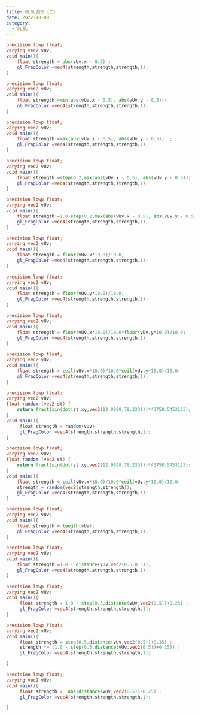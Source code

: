 ```yaml
---
title: GLSL图形（二）
date: 2022-10-08
category:
  - GLSL
---
```


```glsl
precision lowp float;
varying vec2 vUv;
void main(){
    float strength = abs(vUv.x - 0.5) ;
    gl_FragColor =vec4(strength,strength,strength,1);
}
```

<div ref="part17"></div>

```glsl
precision lowp float;
varying vec2 vUv;
void main(){
    float strength =min(abs(vUv.x - 0.5), abs(vUv.y - 0.5));
    gl_FragColor =vec4(strength,strength,strength,1);
}
```

<div ref="part18"></div>

```glsl
precision lowp float;
varying vec2 vUv;
void main(){
    float strength =max(abs(vUv.x - 0.5), abs(vUv.y - 0.5))  ;
    gl_FragColor =vec4(strength,strength,strength,1);
}
```

<div ref="part19"></div>

```glsl
precision lowp float;
varying vec2 vUv;
void main(){
    float strength =step(0.2,max(abs(vUv.x - 0.5), abs(vUv.y - 0.5)))   ;
    gl_FragColor =vec4(strength,strength,strength,1);
}
```

<div ref="part20"></div>

```glsl
precision lowp float;
varying vec2 vUv;
void main(){
    float strength =1.0-step(0.2,max(abs(vUv.x - 0.5), abs(vUv.y - 0.5)))   ;
    gl_FragColor =vec4(strength,strength,strength,1);
}
```

<div ref="part21"></div>

```glsl
precision lowp float;
varying vec2 vUv;
void main(){
    float strength = floor(vUv.x*10.0)/10.0;
    gl_FragColor =vec4(strength,strength,strength,1);
}
```

<div ref="part22"></div>

```glsl
precision lowp float;
varying vec2 vUv;
void main(){
    float strength = floor(vUv.y*10.0)/10.0;
    gl_FragColor =vec4(strength,strength,strength,1);
}
```

<div ref="part23"></div>

```glsl
precision lowp float;
varying vec2 vUv;
void main(){
    float strength = floor(vUv.x*10.0)/10.0*floor(vUv.y*10.0)/10.0;
    gl_FragColor =vec4(strength,strength,strength,1);
}
```

<div ref="part24"></div>

```glsl
precision lowp float;
varying vec2 vUv;
void main(){
    float strength = ceil(vUv.x*10.0)/10.0*ceil(vUv.y*10.0)/10.0;
    gl_FragColor =vec4(strength,strength,strength,1);
}
```

<div ref="part25"></div>

```glsl
precision lowp float;
varying vec2 vUv;
float random (vec2 st) {
    return fract(sin(dot(st.xy,vec2(12.9898,78.233)))*43758.5453123);
}
void main(){
     float strength = random(vUv);
     gl_FragColor =vec4(strength,strength,strength,1);
}
```

<div ref="part26"></div>

```glsl
precision lowp float;
varying vec2 vUv;
float random (vec2 st) {
    return fract(sin(dot(st.xy,vec2(12.9898,78.233)))*43758.5453123);
}
void main(){
    float strength = ceil(vUv.x*10.0)/10.0*ceil(vUv.y*10.0)/10.0;
    strength = random(vec2(strength,strength));
    gl_FragColor =vec4(strength,strength,strength,1);
}
```

<div ref="part27"></div>

```glsl
precision lowp float;
varying vec2 vUv;
void main(){
    float strength = length(vUv);
    gl_FragColor =vec4(strength,strength,strength,1);
}
```

<div ref="part28"></div>

```glsl
precision lowp float;
varying vec2 vUv;
void main(){
    float strength =1.0 - distance(vUv,vec2(0.5,0.5));
    gl_FragColor =vec4(strength,strength,strength,1);
}
```

<div ref="part29"></div>

```glsl
precision lowp float;
varying vec2 vUv;
void main(){
     float strength = 1.0 - step(0.5,distance(vUv,vec2(0.5))+0.25) ;
     gl_FragColor =vec4(strength,strength,strength,1);
}
```

<div ref="part30"></div>

```glsl
precision lowp float;
varying vec2 vUv;
void main(){
     float strength = step(0.5,distance(vUv,vec2(0.5))+0.35) ;
     strength *= (1.0 - step(0.5,distance(vUv,vec2(0.5))+0.25)) ;
     gl_FragColor =vec4(strength,strength,strength,1);

}

```
<div ref="part31"></div>

```glsl
precision lowp float;
varying vec2 vUv;
void main(){
     float strength =  abs(distance(vUv,vec2(0.5))-0.25) ;
     gl_FragColor =vec4(strength,strength,strength,1);

}
```
<div ref="part32"></div>

<script setup>
import * as THREE from 'three'
import {ref,onMounted} from 'vue'

    // 导入轨道控制器

import {
OrbitControls
} from 'three/examples/jsm/controls/OrbitControls'

const initScene = (shader)=>{
    // 1.创建场景
    const scene = new THREE.Scene()
    const clock = new THREE.Clock();
    const uniforms = {
    u_time: { type: "f", value: 1.0 },
    uTime:{type:"f",value:1.0},
    u_resolution: { type: "v2", value: new THREE.Vector2()}
    }
    // 2.创建相机
    const camera = new THREE.PerspectiveCamera(75,
    2 , 0.1, 1000);

    // 设置相机位置
    camera.position.set(0, 0, 10)
    scene.add(camera)

    // 着色器配置
    const shaderMaterial = new THREE.ShaderMaterial({
        uniforms:uniforms,
        fragmentShader: shader.fragmentShader,
        vertexShader:`
        precision lowp float;
        varying vec2 vUv;
        void main(){
            vUv = uv;
            gl_Position = projectionMatrix * viewMatrix * modelMatrix * vec4( position, 1.0 );
        }
        `,
        side: THREE.DoubleSide
    })
    // 创建平面
    const floor = new THREE.Mesh(new THREE.PlaneGeometry(10, 10), shaderMaterial)
    scene.add(floor)
    // 初始化渲染器
    const renderer = new THREE.WebGLRenderer()
    if(!__VUEPRESS_SSR__) {
<<<<<<< HEAD
        renderer.setPixelRatio( window.devicePixelRatio );
=======
        // renderer.setPixelRatio( window.devicePixelRatio );
>>>>>>> 6456c69b7aa604175684f41baf40d6eb929d17cb
    }
    // 设置渲染器大小

    renderer.setSize(shader.shaderDom.value.offsetWidth, shader.shaderDom.value.offsetWidth/2)
    renderer.shadowMap.enabled = true
    shader.shaderDom.value.appendChild(renderer.domElement)
    renderer.render(scene,camera)
        // 创建轨道控制器
    const controls = new OrbitControls(camera, renderer.domElement)
    // 设置控制器阻尼
    controls.enableDamping = true
    uniforms.u_resolution.value.x = renderer.domElement.width
    uniforms.u_resolution.value.y = renderer.domElement.height
    function render() {
        uniforms.u_time.value += clock.getDelta();
        uniforms.uTime.value += clock.getDelta();
        controls.update()
        renderer.render(scene, camera)
        requestAnimationFrame(render)
    }

    render()

}
    // part 17

const part17 = ref()
const part17Shader = {
    fragmentShader:`
precision lowp float;
varying vec2 vUv;
void main(){
    float strength = abs(vUv.x - 0.5) ;
    gl_FragColor =vec4(strength,strength,strength,1);
}
    `,
    shaderDom:part17
}

// part 18

const part18 = ref()
const part18Shader = {
    fragmentShader:`
precision lowp float;
varying vec2 vUv;
void main(){
    float strength =min(abs(vUv.x - 0.5), abs(vUv.y - 0.5))  ;
    gl_FragColor =vec4(strength,strength,strength,1);
}
    `,
    shaderDom:part18
}

// part 19

const part19 = ref()
const part19Shader = {
    fragmentShader:`
precision lowp float;
varying vec2 vUv;
void main(){
    float strength =max(abs(vUv.x - 0.5), abs(vUv.y - 0.5))  ;
    gl_FragColor =vec4(strength,strength,strength,1);
}
    `,
    shaderDom:part19
}

// part 20

const part20 = ref()
const part20Shader = {
    fragmentShader:`
precision lowp float;
varying vec2 vUv;
void main(){
    float strength =step(0.2,max(abs(vUv.x - 0.5), abs(vUv.y - 0.5)))   ;
    gl_FragColor =vec4(strength,strength,strength,1);
}
    `,
    shaderDom:part20
}

// part 21

const part21 = ref()
const part21Shader = {
    fragmentShader:`
precision lowp float;
varying vec2 vUv;
void main(){
    float strength =1.0-step(0.2,max(abs(vUv.x - 0.5), abs(vUv.y - 0.5)))   ;
    gl_FragColor =vec4(strength,strength,strength,1);
}
    `,
    shaderDom:part21
}

const part22 = ref()
const part22Shader = {
    fragmentShader:`
precision lowp float;
varying vec2 vUv;
void main(){
    float strength = floor(vUv.x*10.0)/10.0;
    gl_FragColor =vec4(strength,strength,strength,1);
}
    `,
    shaderDom:part22
}

const part23 = ref()
const part23Shader = {
    fragmentShader:`
precision lowp float;
varying vec2 vUv;
void main(){
    float strength = floor(vUv.y*10.0)/10.0;
    gl_FragColor =vec4(strength,strength,strength,1);

}
    `,
    shaderDom:part23
}

const part24 = ref()
const part24Shader = {
    fragmentShader:`
precision lowp float;
varying vec2 vUv;
void main(){
    float strength = floor(vUv.x*10.0)/10.0*floor(vUv.y*10.0)/10.0;
    gl_FragColor =vec4(strength,strength,strength,1);

}
    `,
    shaderDom:part24
}

const part25 = ref()
const part25Shader = {
    fragmentShader:`
precision lowp float;
varying vec2 vUv;

void main(){
    float strength = ceil(vUv.x*10.0)/10.0*ceil(vUv.y*10.0)/10.0;
    gl_FragColor =vec4(strength,strength,strength,1);

}
    `,
    shaderDom:part25
}

const part26 = ref()
const part26Shader = {
    fragmentShader:`
precision lowp float;
varying vec2 vUv;
float random (vec2 st) {
    return fract(sin(dot(st.xy,vec2(12.9898,78.233)))*43758.5453123);
}
void main(){
     float strength = random(vUv);
     gl_FragColor =vec4(strength,strength,strength,1);

}
    `,
    shaderDom:part26
}

const part27 = ref()
const part27Shader = {
    fragmentShader:`
precision lowp float;
varying vec2 vUv;
float random (vec2 st) {
    return fract(sin(dot(st.xy,vec2(12.9898,78.233)))*43758.5453123);
}
void main(){
    float strength = ceil(vUv.x*10.0)/10.0*ceil(vUv.y*10.0)/10.0;
    strength = random(vec2(strength,strength));
    gl_FragColor =vec4(strength,strength,strength,1);

}
    `,
    shaderDom:part27
}


const part28 = ref()
const part28Shader = {
    fragmentShader:`
precision lowp float;
varying vec2 vUv;
void main(){
    float strength = length(vUv);
    gl_FragColor =vec4(strength,strength,strength,1);

}
    `,
    shaderDom:part28
}

const part29 = ref()
const part29Shader = {
    fragmentShader:`
precision lowp float;
varying vec2 vUv;

void main(){
    float strength =1.0 - distance(vUv,vec2(0.5,0.5));
    gl_FragColor =vec4(strength,strength,strength,1);

}
    `,
    shaderDom:part29
}

const part30 = ref()
const part30Shader = {
    fragmentShader:`
precision lowp float;
varying vec2 vUv;
// 旋转函数
vec2 rotate(vec2 uv, float rotation, vec2 mid)
{
    return vec2(
      cos(rotation) * (uv.x - mid.x) + sin(rotation) * (uv.y - mid.y) + mid.x,
      cos(rotation) * (uv.y - mid.y) - sin(rotation) * (uv.x - mid.x) + mid.y
    );
}
void main(){
     float strength = 1.0 - step(0.5,distance(vUv,vec2(0.5))+0.25) ;
     gl_FragColor =vec4(strength,strength,strength,1);


}
    `,
    shaderDom:part30
}

const part31 = ref()
const part31Shader = {
    fragmentShader:`
precision lowp float;
varying vec2 vUv;
void main(){
     float strength = step(0.5,distance(vUv,vec2(0.5))+0.35) ;
     strength *= (1.0 - step(0.5,distance(vUv,vec2(0.5))+0.25)) ;
     gl_FragColor =vec4(strength,strength,strength,1);

}
    `,
    shaderDom:part31
}

const part32 = ref()
const part32Shader = {
    fragmentShader:`
precision lowp float;
varying vec2 vUv;
void main(){
     float strength =  abs(distance(vUv,vec2(0.5))-0.25) ;
     gl_FragColor =vec4(strength,strength,strength,1);

}
    `,
    shaderDom:part32
}

onMounted(()=>{

    initScene(part17Shader)
    initScene(part18Shader)
    initScene(part19Shader)
    initScene(part20Shader)
    initScene(part21Shader)
     initScene(part22Shader)
    initScene(part23Shader)
    initScene(part24Shader)
    initScene(part25Shader)
    initScene(part26Shader)   
    initScene(part27Shader)
    initScene(part28Shader)
    initScene(part29Shader)
    initScene(part30Shader)
    initScene(part31Shader)   
    initScene(part32Shader)



})


</script>
